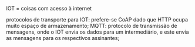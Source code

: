 IOT = coisas com acesso à internet

protocolos de transporte para IOT:
	prefere-se CoAP dado que HTTP ocupa muito espaço de armazenamento;
	MQTT: protocolo de transmissão de mensagens, onde o IOT envia os dados para um intermediário, e este envia as mensagens para os respectivos assinantes;
	
